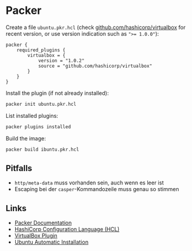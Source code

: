 # Packer

Create a file `ubuntu.pkr.hcl` (check [github.com/hashicorp/virtualbox](https://github.com/hashicorp/virtualbox) for recent version, or use version indication such as `">= 1.0.0"`):

```hcl
packer {
    required_plugins {
        virtualbox = {
            version = "1.0.2"
            source = "github.com/hashicorp/virtualbox"
        }    
    }
}
```

Install the plugin (if not already installed):

```bash
packer init ubuntu.pkr.hcl
```

List installed plugins:

```bash
packer plugins installed
```

Build the image:

```bash
packer build ibuntu.pkr.hcl
```

## Pitfalls

- `http/meta-data` muss vorhanden sein, auch wenn es leer ist
- Escaping bei der `casper`-Kommandozeile muss genau so stimmen

## Links

- [Packer Documentation](https://www.packer.io/docs/)
- [HashiCorp Configuration Language (HCL)](https://www.terraform.io/language/syntax/configuration)
- [VirtualBox Plugin](https://www.packer.io/plugins/builders/virtualbox/iso)
- [Ubuntu Automatic Installation](https://ubuntu.com/server/docs/install/autoinstall)